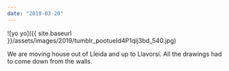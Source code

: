 ```yaml
---
date: "2019-03-20"
---
```


![yo yo]({{ site.baseurl }}/assets/images/2019/tumblr_pootueId4P1qlj3bd_540.jpg)

We are moving house out of Lleida and up to Llavorsí. All the drawings had to come down from the walls.
